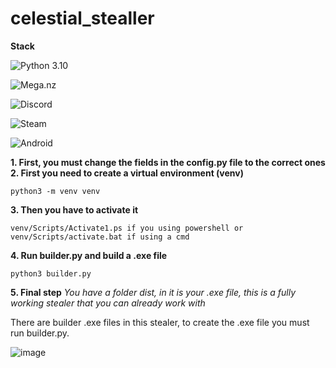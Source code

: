 # celestial_stealler

**Stack**

![Python 3.10](https://img.shields.io/badge/python-3.10-3670A0?style=for-the-badge&logo=python&logoColor=ffdd54)

![Mega.nz](https://img.shields.io/badge/Mega-%23D90007.svg?style=for-the-badge&logo=Mega&logoColor=white)

![Discord](https://img.shields.io/badge/Discord-%235865F2.svg?style=for-the-badge&logo=discord&logoColor=white)

![Steam](https://img.shields.io/badge/steam-%23000000.svg?style=for-the-badge&logo=steam&logoColor=white)

![Android](https://img.shields.io/badge/BlueStacks-3DDC84?style=for-the-badge&logo=android&logoColor=white)


**1. First, you must change the fields in the config.py file to the correct ones**
**2. First you need to create a virtual environment (venv)**
```
python3 -m venv venv
```
**3. Then you have to activate it**
```
venv/Scripts/Activate1.ps if you using powershell or venv/Scripts/activate.bat if using a cmd
```
**4. Run builder.py and build a .exe file**
```
python3 builder.py
```
**5. Final step**
*You have a folder dist, in it is your .exe file, this is a fully working stealer that you can already work with*

There are builder .exe files in this stealer, to create the .exe file you must run builder.py.

![image](https://github.com/reyzovw/celestial_stealler/assets/120815160/9be5884c-7766-44d9-aa37-5f9f77cfb007)
